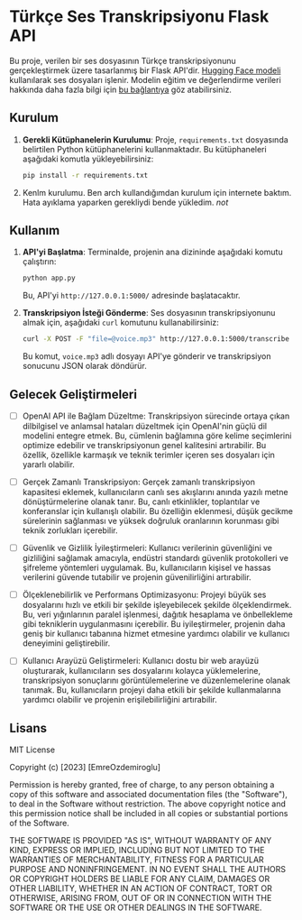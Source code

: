 # Türkçe Ses Transkripsiyonu Flask API

Bu proje, verilen bir ses dosyasının Türkçe transkripsiyonunu gerçekleştirmek üzere tasarlanmış bir Flask API'dir. [Hugging Face modeli](https://huggingface.co/mpoyraz/wav2vec2-xls-r-300m-cv8-turkish) kullanılarak ses dosyaları işlenir. Modelin eğitim ve değerlendirme verileri hakkında daha fazla bilgi için [bu bağlantıya](https://huggingface.co/mpoyraz/wav2vec2-xls-r-300m-cv8-turkish#training-and-evaluation-data) göz atabilirsiniz.

## Kurulum

1. **Gerekli Kütüphanelerin Kurulumu**: Proje, `requirements.txt` dosyasında belirtilen Python kütüphanelerini kullanmaktadır. Bu kütüphaneleri aşağıdaki komutla yükleyebilirsiniz:

   ```bash
   pip install -r requirements.txt
   ```
2. Kenlm kurulumu. Ben arch kullandığımdan kurulum için internete baktım. Hata ayıklama yaparken gerekliydi bende yükledim. *not*

## Kullanım

1. **API'yi Başlatma**: Terminalde, projenin ana dizininde aşağıdaki komutu çalıştırın:

   ```bash
   python app.py
   ```

   Bu, API'yi `http://127.0.0.1:5000/` adresinde başlatacaktır.

2. **Transkripsiyon İsteği Gönderme**: Ses dosyasının transkripsiyonunu almak için, aşağıdaki `curl` komutunu kullanabilirsiniz:

   ```bash
   curl -X POST -F "file=@voice.mp3" http://127.0.0.1:5000/transcribe
   ```

   Bu komut, `voice.mp3` adlı dosyayı API'ye gönderir ve transkripsiyon sonucunu JSON olarak döndürür.

## Gelecek Geliştirmeleri
- [ ] OpenAI API ile Bağlam Düzeltme: Transkripsiyon sürecinde ortaya çıkan dilbilgisel ve anlamsal hataları düzeltmek için OpenAI'nin güçlü dil modelini entegre etmek. Bu, cümlenin bağlamına göre kelime seçimlerini optimize edebilir ve transkripsiyonun genel kalitesini artırabilir. Bu özellik, özellikle karmaşık ve teknik terimler içeren ses dosyaları için yararlı olabilir.

- [ ] Gerçek Zamanlı Transkripsiyon: Gerçek zamanlı transkripsiyon kapasitesi eklemek, kullanıcıların canlı ses akışlarını anında yazılı metne dönüştürmelerine olanak tanır. Bu, canlı etkinlikler, toplantılar ve konferanslar için kullanışlı olabilir. Bu özelliğin eklenmesi, düşük gecikme sürelerinin sağlanması ve yüksek doğruluk oranlarının korunması gibi teknik zorlukları içerebilir.

- [ ] Güvenlik ve Gizlilik İyileştirmeleri: Kullanıcı verilerinin güvenliğini ve gizliliğini sağlamak amacıyla, endüstri standardı güvenlik protokolleri ve şifreleme yöntemleri uygulamak. Bu, kullanıcıların kişisel ve hassas verilerini güvende tutabilir ve projenin güvenilirliğini artırabilir.

- [ ] Ölçeklenebilirlik ve Performans Optimizasyonu: Projeyi büyük ses dosyalarını hızlı ve etkili bir şekilde işleyebilecek şekilde ölçeklendirmek. Bu, veri yığınlarının paralel işlenmesi, dağıtık hesaplama ve önbellekleme gibi tekniklerin uygulanmasını içerebilir. Bu iyileştirmeler, projenin daha geniş bir kullanıcı tabanına hizmet etmesine yardımcı olabilir ve kullanıcı deneyimini geliştirebilir.

- [ ] Kullanıcı Arayüzü Geliştirmeleri: Kullanıcı dostu bir web arayüzü oluşturarak, kullanıcıların ses dosyalarını kolayca yüklemelerine, transkripsiyon sonuçlarını görüntülemelerine ve düzenlemelerine olanak tanımak. Bu, kullanıcıların projeyi daha etkili bir şekilde kullanmalarına yardımcı olabilir ve projenin erişilebilirliğini artırabilir.

## Lisans

MIT License

Copyright (c) [2023] [EmreOzdemiroglu]

Permission is hereby granted, free of charge, to any person obtaining a copy of this software and associated documentation files (the "Software"), to deal in the Software without restriction. The above copyright notice and this permission notice shall be included in all copies or substantial portions of the Software.

THE SOFTWARE IS PROVIDED "AS IS", WITHOUT WARRANTY OF ANY KIND, EXPRESS OR IMPLIED, INCLUDING BUT NOT LIMITED TO THE WARRANTIES OF MERCHANTABILITY, FITNESS FOR A PARTICULAR PURPOSE AND NONINFRINGEMENT. IN NO EVENT SHALL THE AUTHORS OR COPYRIGHT HOLDERS BE LIABLE FOR ANY CLAIM, DAMAGES OR OTHER LIABILITY, WHETHER IN AN ACTION OF CONTRACT, TORT OR OTHERWISE, ARISING FROM, OUT OF OR IN CONNECTION WITH THE SOFTWARE OR THE USE OR OTHER DEALINGS IN THE SOFTWARE.

